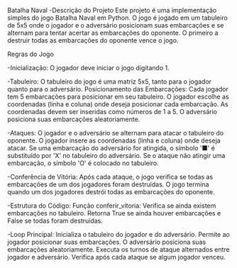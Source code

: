   Batalha Naval
-Descrição do Projeto
Este projeto é uma implementação simples do jogo Batalha Naval em Python. O jogo é jogado em um tabuleiro de 5x5 onde o jogador e o adversário posicionam suas embarcações e se alternam para tentar acertar as embarcações do oponente. O primeiro a destruir todas as embarcações do oponente vence o jogo.

Regras do Jogo


-Inicialização:
O jogador deve iniciar o jogo digitando 1.


-Tabuleiro:
O tabuleiro do jogo é uma matriz 5x5, tanto para o jogador quanto para o adversário.
Posicionamento das Embarcações:
Cada jogador tem 5 embarcações para posicionar em seu tabuleiro.
O jogador escolhe as coordenadas (linha e coluna) onde deseja posicionar cada embarcação.
As coordenadas devem ser inseridas como números de 1 a 5.
O adversário posiciona suas embarcações aleatoriamente.


-Ataques:
O jogador e o adversário se alternam para atacar o tabuleiro do oponente.
O jogador insere as coordenadas (linha e coluna) onde deseja atacar.
Se uma embarcação do adversário for atingida, o símbolo '■' é substituído por 'X' no tabuleiro do adversário.
Se o ataque não atingir uma embarcação, o símbolo 'O' é colocado no tabuleiro.


-Conferência de Vitória:
Após cada ataque, o jogo verifica se todas as embarcações de um dos jogadores foram destruídas.
O jogo termina quando um dos jogadores destrói todas as embarcações do oponente.


-Estrutura do Código:
Função conferir_vitoria:
Verifica se ainda existem embarcações no tabuleiro.
Retorna True se ainda houver embarcações e False se todas foram destruídas.


-Loop Principal:
Inicializa o tabuleiro do jogador e do adversário.
Permite ao jogador posicionar suas embarcações.
O adversário posiciona suas embarcações aleatoriamente.
Executa os turnos de ataque alternados entre jogador e adversário.
Verifica após cada ataque se algum jogador venceu.
